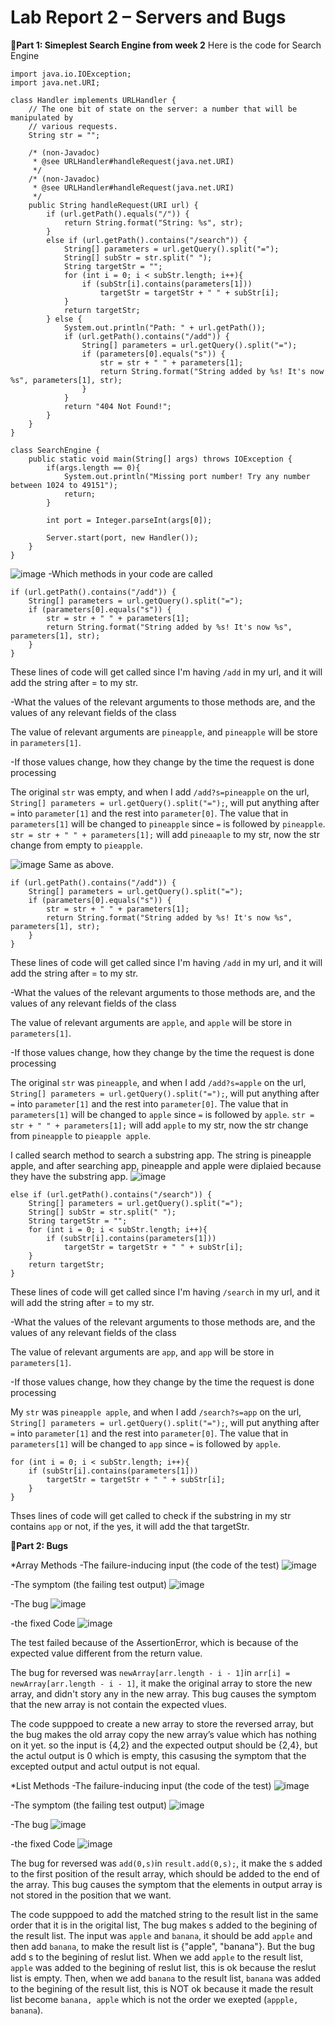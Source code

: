 # Lab Report 2 – Servers and Bugs



**🌟Part 1: Simeplest Search Engine from week 2**
Here is the code for Search Engine
```
import java.io.IOException;
import java.net.URI;

class Handler implements URLHandler {
    // The one bit of state on the server: a number that will be manipulated by
    // various requests.
    String str = "";

    /* (non-Javadoc)
     * @see URLHandler#handleRequest(java.net.URI)
     */
    /* (non-Javadoc)
     * @see URLHandler#handleRequest(java.net.URI)
     */
    public String handleRequest(URI url) {
        if (url.getPath().equals("/")) {
            return String.format("String: %s", str);
        } 
        else if (url.getPath().contains("/search")) {
            String[] parameters = url.getQuery().split("=");
            String[] subStr = str.split(" ");
            String targetStr = "";
            for (int i = 0; i < subStr.length; i++){
                if (subStr[i].contains(parameters[1]))
                    targetStr = targetStr + " " + subStr[i];
            }
            return targetStr;
        } else {
            System.out.println("Path: " + url.getPath());
            if (url.getPath().contains("/add")) {
                String[] parameters = url.getQuery().split("=");
                if (parameters[0].equals("s")) {
                    str = str + " " + parameters[1];
                    return String.format("String added by %s! It's now %s", parameters[1], str);    
                }
            }
            return "404 Not Found!";
        }
    }
}

class SearchEngine {
    public static void main(String[] args) throws IOException {
        if(args.length == 0){
            System.out.println("Missing port number! Try any number between 1024 to 49151");
            return;
        }

        int port = Integer.parseInt(args[0]);

        Server.start(port, new Handler());
    }
}

```

![image](ScreenShotLab2-1.png)
-Which methods in your code are called
```
if (url.getPath().contains("/add")) {
    String[] parameters = url.getQuery().split("=");
    if (parameters[0].equals("s")) {
        str = str + " " + parameters[1];
        return String.format("String added by %s! It's now %s", parameters[1], str);    
    }
}
```
These lines of code will get called since I'm having `/add` in my url, and it will add the string after = to my str.

-What the values of the relevant arguments to those methods are, and the values of any relevant fields of the class

The value of relevant arguments are `pineapple`,  and `pineapple` will be store in `parameters[1]`.

-If those values change, how they change by the time the request is done processing

The original `str` was empty, and when I add `/add?s=pineapple` on the url, `String[] parameters = url.getQuery().split("=");`, will put anything after `=` into `parameter[1]` and the rest into `parameter[0]`. The value that in `parameters[1]` will be changed to `pineapple` since `=` is followed by `pineapple`.  `str = str + " " + parameters[1];` will add `pineaaple` to my str, now the str change from empty to `pieapple`.

![image](ScreenShotLab2-2.png)
Same as above. 
```
if (url.getPath().contains("/add")) {
    String[] parameters = url.getQuery().split("=");
    if (parameters[0].equals("s")) {
        str = str + " " + parameters[1];
        return String.format("String added by %s! It's now %s", parameters[1], str);    
    }
}
```
These lines of code will get called since I'm having `/add` in my url, and it will add the string after = to my str.

-What the values of the relevant arguments to those methods are, and the values of any relevant fields of the class

The value of relevant arguments are `apple`,  and `apple` will be store in `parameters[1]`.

-If those values change, how they change by the time the request is done processing

The original `str` was `pineapple`, and when I add `/add?s=apple` on the url, `String[] parameters = url.getQuery().split("=");`, will put anything after `=` into `parameter[1]` and the rest into `parameter[0]`. The value that in `parameters[1]` will be changed to `apple` since `=` is followed by `apple`.  `str = str + " " + parameters[1];` will add `apple` to my str, now the str change from `pineapple` to `pieapple apple`.



I called search method to search a substring app. The string is pineapple apple, and after searching app, pineapple and apple were diplaied because they have the substring app.
![image](ScreenShotLab2-3.png)
```
else if (url.getPath().contains("/search")) {
    String[] parameters = url.getQuery().split("=");
    String[] subStr = str.split(" ");
    String targetStr = "";
    for (int i = 0; i < subStr.length; i++){
        if (subStr[i].contains(parameters[1]))
            targetStr = targetStr + " " + subStr[i];
    }
    return targetStr;
}
```

These lines of code will get called since I'm having `/search` in my url, and it will add the string after = to my str.

-What the values of the relevant arguments to those methods are, and the values of any relevant fields of the class

The value of relevant arguments are `app`,  and `app` will be store in `parameters[1]`.

-If those values change, how they change by the time the request is done processing

My `str` was `pineapple apple`, and when I add `/search?s=app` on the url, `String[] parameters = url.getQuery().split("=");`, will put anything after `=` into `parameter[1]` and the rest into `parameter[0]`. The value that in `parameters[1]` will be changed to `app` since `=` is followed by `apple`.  

```
for (int i = 0; i < subStr.length; i++){        
    if (subStr[i].contains(parameters[1]))
        targetStr = targetStr + " " + subStr[i];
    }
}
```
Thses lines of code will get called to check if the substring in my str contains `app` or not, if the yes, it will add the that targetStr. 


**🌟Part 2: Bugs**

*Array Methods
-The failure-inducing input (the code of the test)
![image](ScreenShotLab2-4.png)


-The symptom (the failing test output)
![image](ScreenShotLab2-6.png)

-The bug
![image](ScreenShotLab2-8.png)

-the fixed Code
![image](ScreenShotLab2-7.png)


The test failed because of the AssertionError, which is because of the expected value different from the return value.

The bug for reversed was `newArray[arr.length - i - 1]`in `arr[i] = newArray[arr.length - i - 1]`, it make the original array to store the new array, and didn't story any in the new array.  This bug causes the symptom that the new array is not contain the expected vlues.

The code supppoed to create a new array to store the reversed array, but the bug makes the old array copy the new array’s value which has nothing on it yet. so the input is {4,2} and the expected output should be {2,4}, but the actul output is 0 which is empty, this casusing the symptom that the excepted output and actul output is not equal.



*List Methods
-The failure-inducing input (the code of the test)
![image](ScreenShotLab2-9.png)


-The symptom (the failing test output)
![image](ScreenShotLab2-10.png)

-The bug
![image](ScreenShotLab2-11.png)

-the fixed Code
![image](ScreenShotLab2-12.png)


The bug for reversed was `add(0,s)`in `result.add(0,s);`, it make the s added to the first position of the result array, which should be added to the end of the array.  This bug causes the symptom that the elements in output array is not stored in the position that we want.

The code supppoed to add the matched string to the result list in the same order that it is in the origital list, The bug makes s added to the begining of the result list. The input was `apple` and `banana`, it should be add `apple` and then add `banana`, to make the result list is {"apple", "banana"}. But the bug add s to the begining of reslut list. When we add `apple` to the result list, `apple` was added to the begining of reslut list, this is ok because the reslut list is empty. Then, when we add `banana` to the result list, `banana` was added to the begining of the result list, this is NOT ok because it made the result list become `banana, apple` which is not the order we exepted (`appple, banana`).









